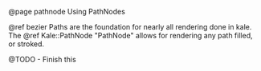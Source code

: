
@page pathnode Using PathNodes

@ref bezier Paths are the foundation for nearly all rendering done in kale. The @ref Kale::PathNode "PathNode" allows for rendering any path filled, or stroked.

@TODO - Finish this
